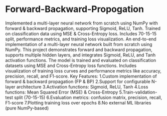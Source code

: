 # Forward-Backward-Propogation
Implemented a multi-layer neural network from scratch using NumPy with forward &amp; backward propagation, supporting Sigmoid, ReLU, Tanh. Trained on classification data using MSE &amp; Cross-Entropy loss. Includes 70-15-15 split, performance metrics, and training loss visualization.
An end-to-end implementation of a multi-layer neural network built from scratch using NumPy. This project demonstrates forward and backward propagation, supports multiple hidden layers, and integrates Sigmoid, ReLU, and Tanh activation functions. The model is trained and evaluated on classification datasets using MSE and Cross-Entropy loss functions. Includes visualization of training loss curves and performance metrics like accuracy, precision, recall, and F1-score.
 Key Features:
1.Custom implementation of forward & backward propagation (FP & BP)
2.Support for configurable N-layer architecture
3.Activation functions: Sigmoid, ReLU, Tanh
4.Loss functions: Mean Squared Error (MSE) & Cross-Entropy
5.Train-validation-test split (70-15-15)
6.Evaluation metrics: confusion matrix, precision, recall, F1-score
7.Plotting training loss over epochs
8.No external ML libraries (pure NumPy-based)

